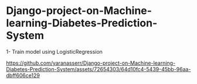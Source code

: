 # Django-project-on-Machine-learning-Diabetes-Prediction-System
1- Train model using LogisticRegression <br>






https://github.com/yaranasserr/Django-project-on-Machine-learning-Diabetes-Prediction-System/assets/72654303/64d10fc4-5439-45bb-96aa-dbff606ce129

